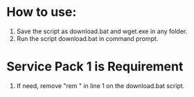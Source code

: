 # How to use:
1. Save the script as download.bat and wget.exe in any folder.
2. Run the script download.bat in command prompt.

# Service Pack 1 is Requirement
1. If need, remove "rem " in line 1 on the download.bat script.

